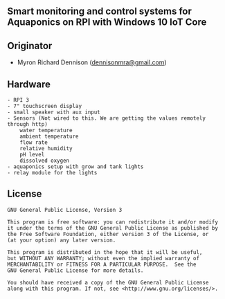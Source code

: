 ## Smart monitoring and control systems for Aquaponics on RPI with Windows 10 IoT Core

## Originator
- Myron Richard Dennison ([dennisonmra@gmail.com](mailto:dennisonmra@gmail))

## Hardware
	- RPI 3
	- 7" touchscreen display
	- small speaker with aux input
	- Sensors (Not wired to this. We are getting the values remotely through http)
		water temperature
		ambient temperature
		flow rate
		relative humidity
		pH level
		dissolved oxygen
	- aquaponics setup with grow and tank lights
	- relay module for the lights
	
## License

	GNU General Public License, Version 3

	This program is free software: you can redistribute it and/or modify
	it under the terms of the GNU General Public License as published by
	the Free Software Foundation, either version 3 of the License, or
	(at your option) any later version.

	This program is distributed in the hope that it will be useful,
	but WITHOUT ANY WARRANTY; without even the implied warranty of
	MERCHANTABILITY or FITNESS FOR A PARTICULAR PURPOSE.  See the
	GNU General Public License for more details.

	You should have received a copy of the GNU General Public License
	along with this program. If not, see <http://www.gnu.org/licenses/>.